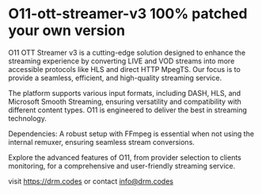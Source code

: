 # O11-ott-streamer-v3 100% patched your own version

O11 OTT Streamer v3 is a cutting-edge solution designed to enhance the streaming experience by converting LIVE and VOD streams into more accessible protocols like HLS and direct HTTP MpegTS. Our focus is to provide a seamless, efficient, and high-quality streaming service.

The platform supports various input formats, including DASH, HLS, and Microsoft Smooth Streaming, ensuring versatility and compatibility with different content types. O11 is engineered to deliver the best in streaming technology.

Dependencies: A robust setup with FFmpeg is essential when not using the internal remuxer, ensuring seamless stream conversions.

Explore the advanced features of O11, from provider selection to clients monitoring, for a comprehensive and user-friendly streaming service.

visit https://drm.codes or contact info@drm.codes
